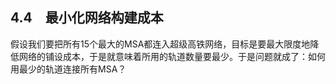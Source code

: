    

## 4.4　最小化网络构建成本

假设我们要把所有15个最大的MSA都连入超级高铁网络，目标是要最大限度地降低网络的铺设成本，于是就意味着所用的轨道数量要最少。于是问题就成了：如何用最少的轨道连接所有MSA？